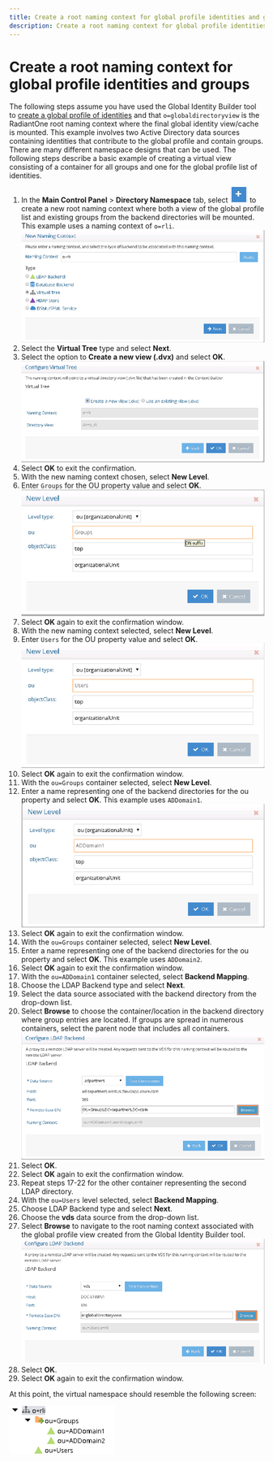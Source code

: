 ```yaml
---
title: Create a root naming context for global profile identities and groups
description: Create a root naming context for global profile identities and groups
---
```


# Create a root naming context for global profile identities and groups

The following steps assume you have used the Global Identity Builder tool to [create a global profile of identities](../create-projects/create-project.md) and that `o=globaldirectoryview` is the RadiantOne root naming context where the final global identity view/cache is mounted. This example involves two Active Directory data sources containing identities that contribute to the global profile and contain groups. There are many different namespace designs that can be used. The following steps describe a basic example of creating a virtual view consisting of a container for all groups and one for the global profile list of identities.

1. In the **Main Control Panel** > **Directory Namespace** tab, select ![plus icon](../../Media/image74.png) to create a new root naming context where both a view of the global profile list and existing groups from the backend directories will be mounted. This example uses a naming context of `o=rli`.
    ![New Naming Context](../../Media/image75.png)
1. Select the **Virtual Tree** type and select **Next**.
1. Select the option to **Create a new view (.dvx)** and select **OK**.
    ![Create a New View Option](../../Media/image76.png)
1. Select **OK** to exit the confirmation.
1. With the new naming context chosen, select **New Level**.
1. Enter `Groups` for the OU property value and select **OK**.
    ![New Level for Groups](../../Media/image78.png)
1. Select **OK** again to exit the confirmation window.
1. With the new naming context selected, select **New Level**.
1. Enter `Users` for the OU property value and select **OK**.
    ![New Level for Users](../../Media/image79.png)
1. Select **OK** again to exit the confirmation window.
1. With the `ou=Groups` container selected, select **New Level**.
1. Enter a name representing one of the backend directories for the ou property and select **OK**. This example uses `ADDomain1`.
    ![New Level for Backend Directory](../../Media/image80.png)
1. Select **OK** again to exit the confirmation window.
1. With the `ou=Groups` container selected, select **New Level**.
1. Enter a name representing one of the backend directories for the ou property and select **OK**. This example uses `ADDomain2`.
1. Select **OK** again to exit the confirmation window.
1. With the `ou=ADDomain1` container selected, select **Backend Mapping**.
1. Choose the LDAP Backend type and select **Next**.
1. Select the data source associated with the backend directory from the drop-down list.
1. Select **Browse** to choose the container/location in the backend directory where group entries are located. If groups are spread in numerous containers, select the parent node that includes all containers.
    ![Configure LDAP Backend Example](../../Media/image82.png)
1. Select **OK**.
1. Select **OK** again to exit the confirmation window.
1. Repeat steps 17-22 for the other container representing the second LDAP directory.
1. With the `ou=Users` level selected, select **Backend Mapping**.
1. Choose LDAP Backend type and select **Next**.
1. Choose the **vds** data source from the drop-down list.
1. Select **Browse** to navigate to the root naming context associated with the global profile view created from the Global Identity Builder tool.
    ![Configure LDAP Backend Example](../../Media/image84.png)
1. Select **OK**.
1. Select **OK** again to exit the confirmation window.

At this point, the virtual namespace should resemble the following screen:

![Sample Virtual Namespace](../../Media/image85.png)
